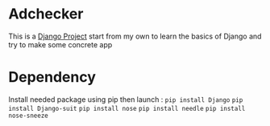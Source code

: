 Adchecker
=========

This is a [Django Project](https://www.djangoproject.com/) start from my own to
learn the basics of Django and try to make some concrete app

Dependency
==========

Install needed package using pip then launch :
`pip install Django`
`pip install Django-suit`
`pip install nose`
`pip install needle`
`pip install nose-sneeze`
